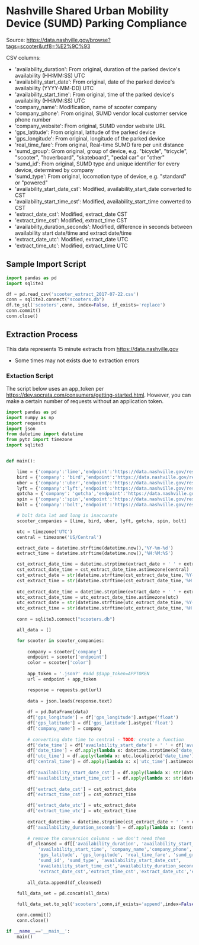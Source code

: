 # Nashville Shared Urban Mobility Device (SUMD) Parking Compliance

Source:
https://data.nashville.gov/browse?tags=scooter&utf8=%E2%9C%93

CSV columns:
- 'availability_duration': From original, duration of the parked device's availability (HH:MM:SS) UTC
- 'availability_start_date': From original, date of the parked device's availability (YYYY-MM-DD) UTC
- 'availability_start_time': From original, time of the parked device's availability (HH:MM:SS) UTC
- 'company_name': Modification, name of scooter company
- 'company_phone': From original, SUMD vendor local customer service phone number
- 'company_website': From original, SUMD vendor website URL
- 'gps_latitude': From original, latitude of the parked device
- 'gps_longitude': From original, longitude of the parked device
- 'real_time_fare': From original, Real-time SUMD fare per unit distance
- 'sumd_group': Grom original, group of device, e.g. "bicycle", "tricycle", "scooter", "hoverboard", "skateboard", "pedal car" or "other"
- 'sumd_id': From original, SUMD type and unique identifier for every device, determined by company
- 'sumd_type': From original, locomotion type of device, e.g. "standard" or "powered"
- 'availability_start_date_cst': Modified, availability_start_date converted to CST
- 'availability_start_time_cst': Modified, availability_start_time converted to CST
- 'extract_date_cst': Modified, extract_date CST
- 'extract_time_cst': Modified, extract_time CST
- 'availability_duration_seconds': Modified, difference in seconds between availability start date/time and extract date/time 
- 'extract_date_utc': Modified, extract_date UTC
- 'extract_time_utc': Modified, extract_time UTC

## Sample Import Script

```python
import pandas as pd
import sqlite3

df = pd.read_csv('scooter_extract_2017-07-22.csv')
conn = sqlite3.connect("scooters.db")
df.to_sql('scooters',conn, index=False, if_exists='replace')
conn.commit()
conn.close()
```

## Extraction Process
This data represents 15 minute extracts from https://data.nashville.gov 
* Some times may not exists due to extraction errors

### Extaction Script
The script below uses an app_token per https://dev.socrata.com/consumers/getting-started.html. However, 
you can make a certain number of requests without an application token. 


```python
import pandas as pd
import numpy as np
import requests
import json
from datetime import datetime
from pytz import timezone
import sqlite3


def main():

    lime = {'company':'lime','endpoint':'https://data.nashville.gov/resource/ntar-zcjt','color':'lime','timezone':'UTC'}
    bird = {'company': 'bird','endpoint':'https://data.nashville.gov/resource/nar3-8j89','color': 'black','timezone':'UTC'}
    uber = {'company':'uber','endpoint':'https://data.nashville.gov/resource/jwwr-v4rf','color': 'red','timezone':'UTC'}
    lyft = {'company':'lyft','endpoint':'https://data.nashville.gov/resource/bmb2-fucd', 'color': 'pink','timezone':'UTC'}
    gotcha = {'company': 'gotcha','endpoint':'https://data.nashville.gov/resource/anqi-zsnc','color': 'aqua','timezone':'UTC'}
    spin = {'company':'spin','endpoint':'https://data.nashville.gov/resource/2gne-qgxz','color': 'orange','timezone':'UTC'}
    bolt = {'company':'bolt','endpoint':'https://data.nashville.gov/resource/rxpd-ez2h','color': 'yellow','timezone':'UTC'}

    # bolt data lat and long is inaccurate
    scooter_companies = [lime, bird, uber, lyft, gotcha, spin, bolt]

    utc = timezone('UTC')
    central = timezone('US/Central')

    extract_date = datetime.strftime(datetime.now(),'%Y-%m-%d')
    extract_time = datetime.strftime(datetime.now(),'%H:%M:%S')

    cst_extract_date_time = datetime.strptime(extract_date + ' ' + extract_time, '%Y-%m-%d %H:%M:%S')
    cst_extract_date_time = cst_extract_date_time.astimezone(central)
    cst_extract_date = str(datetime.strftime(cst_extract_date_time,'%Y-%m-%d'))
    cst_extract_time = str(datetime.strftime(cst_extract_date_time,'%H:%M:%S'))
    
    utc_extract_date_time = datetime.strptime(extract_date + ' ' + extract_time, '%Y-%m-%d %H:%M:%S')
    utc_extract_date_time = utc_extract_date_time.astimezone(utc)
    utc_extract_date = str(datetime.strftime(utc_extract_date_time,'%Y-%m-%d'))
    utc_extract_time = str(datetime.strftime(utc_extract_date_time,'%H:%M:%S'))
    
    conn = sqlite3.connect("scooters.db")

    all_data = []

    for scooter in scooter_companies:
        
        company = scooter['company']
        endpoint = scooter['endpoint']
        color = scooter['color']
        
        app_token = '.json?' #add $$app_token=APPTOKEN
        url = endpoint + app_token

        response = requests.get(url)
        
        data = json.loads(response.text)
        
        df = pd.DataFrame(data)
        df['gps_longitude'] = df['gps_longitude'].astype('float')
        df['gps_latitude'] = df['gps_latitude'].astype('float')
        df['company_name'] = company
        
        # converting date time to central - TODO: create a function
        df['date_time'] = df['availability_start_date'] + ' ' + df['availability_start_time']
        df['date_time'] = df.apply(lambda x: datetime.strptime(x['date_time'], '%Y-%m-%d %H:%M:%S'),axis=1)
        df['utc_time'] = df.apply(lambda x: utc.localize(x['date_time']),axis=1)
        df['central_time'] = df.apply(lambda x: x['utc_time'].astimezone(central),axis=1)
        
        df['availability_start_date_cst'] = df.apply(lambda x: str(datetime.strftime(x['central_time'],'%Y-%m-%d')),axis=1)
        df['availability_start_time_cst'] = df.apply(lambda x: str(datetime.strftime(x['central_time'],'%H:%M:%S')),axis=1)
                
        df['extract_date_cst'] = cst_extract_date
        df['extract_time_cst'] = cst_extract_time

        df['extract_date_utc'] = utc_extract_date
        df['extract_time_utc'] = utc_extract_time
        
        extract_datetime = datetime.strptime(cst_extract_date + ' ' + cst_extract_time, '%Y-%m-%d %H:%M:%S')
        df['availability_duration_seconds'] = df.apply(lambda x: (central.localize(extract_datetime) - x['central_time']).total_seconds(),axis=1)
         
        # remove the conversion columns - we don't need them
        df_cleansed = df[['availability_duration', 'availability_start_date',
            'availability_start_time', 'company_name','company_phone', 'company_website',
            'gps_latitude', 'gps_longitude', 'real_time_fare', 'sumd_group',
            'sumd_id', 'sumd_type', 'availability_start_date_cst',
            'availability_start_time_cst','availability_duration_seconds',
            'extract_date_cst','extract_time_cst','extract_date_utc','extract_time_utc']]
        
        all_data.append(df_cleansed)
        
    full_data_set = pd.concat(all_data)

    full_data_set.to_sql('scooters',conn,if_exists='append',index=False)

    conn.commit()
    conn.close()

if __name__=='__main__':
    main()
```